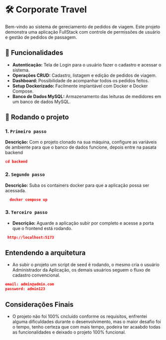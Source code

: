 # 🛠️ Corporate Travel 

Bem-vindo ao sistema de gereciamento de pedidos de viagem. Este projeto demonstra uma aplicação FullStack com controle de permissões de usuário e gestão de pedidos de passagem.

## 🚀 Funcionalidades

- **Autenticação:** Tela de Login para o usuário fazer o cadastro e acessar o sistema.
- **Operações CRUD:** Cadastro, listagem e edição de pedidos de viagem.
- **Dashboard:** Possibilidade de acompanhar todos os pedidos feitos.
- **Setup Dockerizado:** Facilmente implantável com Docker e Docker Compose.
- **Banco de Dados MySQL:** Armazenamento das leituras de medidores em um banco de dados MySQL.

## 📂 Rodando o projeto

### 1. `Primeiro passo`

**Descrição:** Com o projeto clonado na sua máquina, configure as variáveis de ambiente para que o banco de dados funcione, depois entre na pasata backend

  ```json
  cd backend
```

### 2. `Segundo passo`

**Descrição:** Suba os containers docker para que a aplicação possa ser acessada.

```json
  docker compose up
```

### 3. `Terceiro passo`

- **Descrição:** Aguarde a aplicação subir por completo e acesse a porta que o frontend está rodando.

 ```json
  http://localhost:5173
```

##  Entendendo a arquitetura

  * Ao subir o projeto um script de seed é rodando, o mesmo cria o usuário Administrador da Aplicação, os demais usuários seguem o fluxo de cadastro convencional.

  ```json
  email: admin@admin.com
  password: admin123
```

## Considerações Finais

* O projeto não foi 100% cncluído conforme os requisitos, enfrentei alguma dificuldades durante o desenvolvimento, mas o maior desafio foi o tempo, tenho certeza que com mais tempo, podeira ter acaabdo todas as funcionalidades e deixado o projeto 100% funcional.
